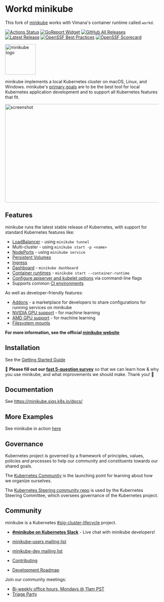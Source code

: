 # Workd minikube

This fork of [minikube](https://github.com/kubernetes/minikube)
works with Vimana's container runtime called `workd`.

[![Actions Status](https://github.com/vimana-cloud/minikube/workflows/build/badge.svg)](https://github.com/vimana-cloud/minikube/actions)
[![GoReport Widget]][GoReport Status]
[![GitHub All Releases](https://img.shields.io/github/downloads/vimana-cloud/minikube/total.svg)](https://github.com/vimana-cloud/minikube/releases/latest)
[![Latest Release](https://img.shields.io/github/v/release/vimana-cloud/minikube?include_prereleases)](https://github.com/vimana-cloud/minikube/releases/latest)
[![OpenSSF Best Practices](https://www.bestpractices.dev/projects/5015/badge)](https://www.bestpractices.dev/en/projects/5015)
[![OpenSSF Scorecard](https://api.securityscorecards.dev/projects/github.com/vimana-cloud/minikube/badge)](https://api.securityscorecards.dev/projects/github.com/vimana-cloud/minikube)
 

[GoReport Status]: https://goreportcard.com/report/github.com/vimana-cloud/minikube
[GoReport Widget]: https://goreportcard.com/badge/github.com/vimana-cloud/minikube

<img src="https://github.com/kubernetes/minikube/raw/master/images/logo/logo.png" width="100" alt="minikube logo">

minikube implements a local Kubernetes cluster on macOS, Linux, and Windows. minikube's [primary goals](https://minikube.sigs.k8s.io/docs/concepts/principles/) are to be the best tool for local Kubernetes application development and to support all Kubernetes features that fit. 

<img src="https://raw.githubusercontent.com/kubernetes/minikube/master/site/static/images/screenshot.png" width="575" height="322" alt="screenshot">

## Features

minikube runs the latest stable release of Kubernetes, with support for standard Kubernetes features like:

* [LoadBalancer](https://minikube.sigs.k8s.io/docs/handbook/accessing/#loadbalancer-access) - using `minikube tunnel`
* Multi-cluster - using `minikube start -p <name>`
* [NodePorts](https://minikube.sigs.k8s.io/docs/handbook/accessing/#nodeport-access) - using `minikube service`
* [Persistent Volumes](https://minikube.sigs.k8s.io/docs/handbook/persistent_volumes/)
* [Ingress](https://kubernetes.io/docs/tasks/access-application-cluster/ingress-minikube/)
* [Dashboard](https://minikube.sigs.k8s.io/docs/handbook/dashboard/) - `minikube dashboard`
* [Container runtimes](https://minikube.sigs.k8s.io/docs/handbook/config/#runtime-configuration) - `minikube start --container-runtime`
* [Configure apiserver and kubelet options](https://minikube.sigs.k8s.io/docs/handbook/config/#modifying-kubernetes-defaults) via command-line flags
* Supports common [CI environments](https://github.com/minikube-ci/examples)

As well as developer-friendly features:

* [Addons](https://minikube.sigs.k8s.io/docs/handbook/deploying/#addons) - a marketplace for developers to share configurations for running services on minikube
* [NVIDIA GPU support](https://minikube.sigs.k8s.io/docs/tutorials/nvidia/) - for machine learning
* [AMD GPU support](https://minikube.sigs.k8s.io/docs/tutorials/amd/) - for machine learning
* [Filesystem mounts](https://minikube.sigs.k8s.io/docs/handbook/mount/)

**For more information, see the official [minikube website](https://minikube.sigs.k8s.io)**

## Installation

See the [Getting Started Guide](https://minikube.sigs.k8s.io/docs/start/)

:mega: **Please fill out our [fast 5-question survey](https://forms.gle/Gg3hG5ZySw8c1C24A)** so that we can learn how & why you use minikube, and what improvements we should make. Thank you! :dancers:

## Documentation

See https://minikube.sigs.k8s.io/docs/

## More Examples

See minikube in action [here](https://minikube.sigs.k8s.io/docs/handbook/controls/)

## Governance

Kubernetes project is governed by a framework of principles, values, policies and processes to help our community and constituents towards our shared goals.

The [Kubernetes Community](https://github.com/kubernetes/community/blob/master/governance.md) is the launching point for learning about how we organize ourselves.

The [Kubernetes Steering community repo](https://github.com/kubernetes/steering) is used by the Kubernetes Steering Committee, which oversees governance of the Kubernetes project.

## Community

minikube is a Kubernetes [#sig-cluster-lifecycle](https://github.com/kubernetes/community/tree/master/sig-cluster-lifecycle)  project.

* [**#minikube on Kubernetes Slack**](https://kubernetes.slack.com/messages/minikube) - Live chat with minikube developers!
* [minikube-users mailing list](https://groups.google.com/g/minikube-users)
* [minikube-dev mailing list](https://groups.google.com/g/minikube-dev)

* [Contributing](https://minikube.sigs.k8s.io/docs/contrib/)
* [Development Roadmap](https://minikube.sigs.k8s.io/docs/contrib/roadmap/)

Join our community meetings:
* [Bi-weekly office hours, Mondays @ 11am PST](https://tinyurl.com/minikube-oh)
* [Triage Party](https://minikube.sigs.k8s.io/docs/contrib/triage/)
